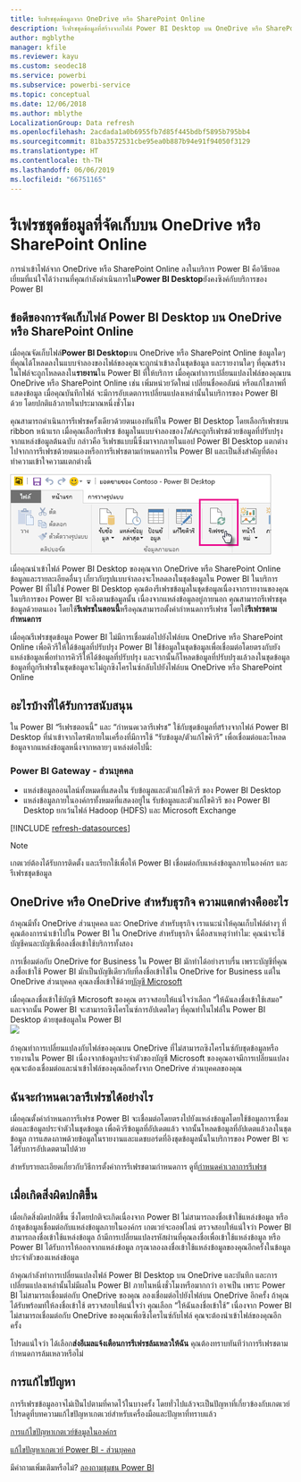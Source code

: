 ```yaml
---
title: รีเฟรชชุดข้อมูลจาก OneDrive หรือ SharePoint Online
description: รีเฟรชชุดข้อมูลที่สร้างจากไฟล์ Power BI Desktop บน OneDrive หรือ SharePoint Online
author: mgblythe
manager: kfile
ms.reviewer: kayu
ms.custom: seodec18
ms.service: powerbi
ms.subservice: powerbi-service
ms.topic: conceptual
ms.date: 12/06/2018
ms.author: mblythe
LocalizationGroup: Data refresh
ms.openlocfilehash: 2acdada1a0b6955fb7d85f445bdbf5895b795bb4
ms.sourcegitcommit: 81ba3572531cbe95ea0b887b94e91f94050f3129
ms.translationtype: HT
ms.contentlocale: th-TH
ms.lasthandoff: 06/06/2019
ms.locfileid: "66751165"
---
```

# <a name="refresh-a-dataset-stored-on-onedrive-or-sharepoint-online"></a>รีเฟรชชุดข้อมูลที่จัดเก็บบน OneDrive หรือ SharePoint Online
การนำเข้าไฟล์จาก OneDrive หรือ SharePoint Online ลงในบริการ Power BI คือวิธียอดเยี่ยมที่แน่ใจได้ว่างานที่คุณกำลังดำเนินการใน**Power BI Desktop**ยังคงซิงค์กับบริการของ Power BI

## <a name="advantages-of-storing-a-power-bi-desktop-file-on-onedrive-or-sharepoint-online"></a>ข้อดีของการจัดเก็บไฟล์ Power BI Desktop บน OneDrive หรือ SharePoint Online
เมื่อคุณจัดเก็บไฟล์**Power BI Desktop**บน OneDrive หรือ SharePoint Online ข้อมูลใดๆ ที่คุณได้โหลดลงในแบบจำลองของไฟล์ของคุณจะถูกนำเข้าลงในชุดข้อมูล และรายงานใดๆ ที่คุณสร้างในไฟล์จะถูกโหลดลงใน**รายงาน**ใน Power BI ที่ให้บริการ เมื่อคุณทำการเปลี่ยนแปลงไฟล์ของคุณบน OneDrive หรือ SharePoint Online เช่น เพิ่มหน่วยวัดใหม่ เปลี่ยนชื่อคอลัมน์ หรือแก้ไขภาพที่แสดงข้อมูล เมื่อคุณบันทึกไฟล์ จะมีการอับเดตการเปลี่ยนแปลงเหล่านั้นในบริการของ Power BI ด้วย โดยปกติแล้วภายในประมาณหนึ่งชั่วโมง

คุณสามารถดำเนินการรีเฟรชครั้งเดียวด้วยตนเองทันทีใน Power BI Desktop โดยเลือกรีเฟรชบน ribbon หน้าแรก เมื่อคุณเลือกรีเฟรช ข้อมูลในแบบจำลองของ*ไฟล์*จะถูกรีเฟรชด้วยข้อมูลที่ปรับปรุงจากแหล่งข้อมูลต้นฉบับ กล่าวคือ รีเฟรชแบบนี้ซึ่งมาจากภายในแอป Power BI Desktop แตกต่างไปจากการรีเฟรชด้วยตนเองหรือการรีเฟรชตามกำหนดการใน Power BI และเป็นสิ่งสำคัญที่ต้องทำความเข้าใจความแตกต่างนี้

![](media/refresh-desktop-file-onedrive/pbix-refresh.png)

เมื่อคุณนำเข้าไฟล์ Power BI Desktop ของคุณจาก OneDrive หรือ SharePoint Online ข้อมูลและรายละเอียดอื่นๆ เกี่ยวกับรูปแบบจำลองจะโหลดลงในชุดข้อมูลใน Power BI ในบริการ Power BI ที่ไม่ใช่ Power BI Desktop คุณต้องรีเฟรชข้อมูลในชุดข้อมูลเนื่องจากรายงานของคุณ ในบริการของ Power BI จะอิงตามข้อมูลนั้น เนื่องจากแหล่งข้อมูลอยู่ภายนอก คุณสามารถรีเฟรชชุดข้อมูลด้วยตนเอง โดยใช้**รีเฟรชในตอนนี้**หรือคุณสามารถตั้งค่ากำหนดการรีเฟรช โดยใช้**รีเฟรชตามกำหนดการ**

เมื่อคุณรีเฟรชชุดข้อมูล Power BI ไม่มีการเชื่อมต่อไปยังไฟล์บน OneDrive หรือ SharePoint Online เพื่อคิวรีให้ได้ข้อมูลที่ปรับปรุง Power BI ใช้ข้อมูลในชุดข้อมูลเพื่อเชื่อมต่อโดยตรงกับยังแหล่งข้อมูลเพื่อทำการคิวรีให้ได้ข้อมูลที่ปรับปรุง และจากนั้นก็โหลดข้อมูลที่ปรับปรุงแล้วลงในชุดข้อมูล ข้อมูลที่ถูกรีเฟรชในชุดข้อมูลจะไม่ถูกซิงโครไนซ์กลับไปยังไฟล์บน OneDrive หรือ SharePoint Online

## <a name="whats-supported"></a>อะไรบ้างที่ได้รับการสนับสนุน
ใน Power BI “รีเฟรชตอนนี้” และ “กำหนดเวลารีเฟรช” ใช้กับชุดข้อมูลที่สร้างจากไฟล์ Power BI Desktop ที่นำเข้าจากไดรฟ์ภายในเครื่องที่มีการใช้ “รับข้อมูล/ตัวแก้ไขคิวรี” เพื่อเชื่อมต่อและโหลดข้อมูลจากแหล่งข้อมูลหนึ่งจากหลายๆ แหล่งต่อไปนี้:

### <a name="power-bi-gateway---personal"></a>Power BI Gateway - ส่วนบุคคล
* แหล่งข้อมูลออนไลน์ทั้งหมดที่แสดงใน รับข้อมูลและตัวแก้ไขคิวรี ของ Power BI Desktop
* แหล่งข้อมูลภายในองค์กรทั้งหมดที่แสดงอยู่ใน รับข้อมูลและตัวแก้ไขคิวรี ของ Power BI Desktop ยกเว้นไฟล์ Hadoop (HDFS) และ Microsoft Exchange

<!-- Refresh Data sources-->
[!INCLUDE [refresh-datasources](./includes/refresh-datasources.md)]

> [!NOTE]
> เกตเวย์ต้องได้รับการติดตั้ง และเรียกใช้เพื่อให้ Power BI เชื่อมต่อกับแหล่งข้อมูลภายในองค์กร และรีเฟรชชุดข้อมูล
> 
> 

## <a name="onedrive-or-onedrive-for-business-whats-the-difference"></a>OneDrive หรือ OneDrive สำหรับธุรกิจ ความแตกต่างคืออะไร
ถ้าคุณมีทั้ง OneDrive ส่วนบุคคล และ OneDrive สำหรับธุรกิจ เราแนะนำให้คุณเก็บไฟล์ต่างๆ ที่คุณต้องการนำเข้าไปใน Power BI ใน OneDrive สำหรับธุรกิจ นี่คือสาเหตุว่าทำไม: คุณน่าจะใช้บัญชีคนละบัญชีเพื่อลงชื่อเข้าใช้บริการทั้งสอง

การเชื่อมต่อกับ OneDrive for Business ใน Power BI มักทำได้อย่างราบรื่น เพราะบัญชีที่คุณลงชื่อเข้าใช้ Power BI มักเป็นบัญชีเดียวกับที่ลงชื่อเข้าใช้ใน OneDrive for Business แต่ใน OneDrive ส่วนบุคคล คุณลงชื่อเข้าใช้ด้วย[บัญชี Microsoft](https://account.microsoft.com)

เมื่อคุณลงชื่อเข้าใช้บัญชี Microsoft ของคุณ ตรวจสอบให้แน่ใจว่าเลือก “ให้ฉันลงชื่อเข้าใช้เสมอ” และจากนั้น Power BI จะสามารถซิงโครไนซ์การอัปเดตใดๆ ที่คุณทำในไฟล์ใน Power BI Desktop ด้วยชุดข้อมูลใน Power BI  
    ![](media/refresh-desktop-file-onedrive/refresh_signin_keepmesignedin.png)

ถ้าคุณทำการเปลี่ยนแปลงกับไฟล์ของคุณบน OneDrive ที่ไม่สามารถซิงโครไนซ์กับชุดข้อมูลหรือรายงานใน Power BI เนื่องจากข้อมูลประจำตัวของบัญชี Microsoft ของคุณอาจมีการเปลี่ยนแปลง คุณจะต้องเชื่อมต่อและนำเข้าไฟล์ของคุณอีกครั้งจาก OneDrive ส่วนบุคคลของคุณ

## <a name="how-do-i-schedule-refresh"></a>ฉันจะกำหนดเวลารีเฟรชได้อย่างไร
เมื่อคุณตั้งค่ากำหนดการรีเฟรช Power BI จะเชื่อมต่อโดยตรงไปยังแหล่งข้อมูลโดยใช้ข้อมูลการเชื่อมต่อและข้อมูลประจำตัวในชุดข้อมูล เพื่อคิวรีข้อมูลที่อัปเดตแล้ว จากนั้นโหลดข้อมูลที่อัปเดตแล้วลงในชุดข้อมูล การแสดงภาพด้วยข้อมูลในรายงานและแดชบอร์ดที่อิงชุดข้อมูลนั้นในบริการของ Power BI จะได้รับการอัปเดตตามไปด้วย

สำหรับรายละเอียดเกี่ยวกับวิธีการตั้งค่าการรีเฟรชตามกำหนดการ ดูที่[กำหนดค่าเวลาการรีเฟรช](refresh-scheduled-refresh.md)

## <a name="when-things-go-wrong"></a>เมื่อเกิดสิ่งผิดปกติขึ้น
เมื่อเกิดสิ่งผิดปกติขึ้น ซึ่งโดยปกติจะเกิดเนื่องจาก Power BI ไม่สามารถลงชื่อเข้าใช้แหล่งข้อมูล หรือถ้าชุดข้อมูลเชื่อมต่อกับแหล่งข้อมูลภายในองค์กร เกตเวย์จะออฟไลน์ ตรวจสอบให้แน่ใจว่า Power BI สามารถลงชื่อเข้าใช้แหล่งข้อมูล ถ้ามีการเปลี่ยนแปลงรหัสผ่านที่คุณลงชื่อเพื่อเข้าใช้แหล่งข้อมูล หรือ Power BI ได้รับการให้ออกจากแหล่งข้อมูล กรุณาลองลงชื่อเข้าใช้แหล่งข้อมูลของคุณอีกครั้งในข้อมูลประจำตัวของแหล่งข้อมูล

ถ้าคุณกำลังทำการเปลี่ยนแปลงไฟล์ Power BI Desktop บน OneDrive และบันทึก และการเปลี่ยนแปลงเหล่านั้นไม่มีผลใน Power BI ภายในหนึ่งชั่วโมงหรือมากกว่า อาจเป็น เพราะ Power BI ไม่สามารถเชื่อมต่อกับ OneDrive ของคุณ ลองเชื่อมต่อไปยังไฟล์บน OneDrive อีกครั้ง ถ้าคุณได้รับพร้อมท์ให้ลงชื่อเข้าใช้ ตรวจสอบให้แน่ใจว่า คุณเลือก “ให้ฉันลงชื่อเข้าใช้” เนื่องจาก Power BI ไม่สามารถเชื่อมต่อกับ OneDrive ของคุณเพื่อซิงโครไนซ์กับไฟล์ คุณจะต้องนำเข้าไฟล์ของคุณอีกครั้ง

โปรดแน่ใจว่า ได้เลือก**ส่งอีเมลแจ้งเตือนการรีเฟรชล้มเหลวให้ฉัน** คุณต้องทราบทันทีว่าการรีเฟรชตามกำหนดการล้มเหลวหรือไม่

## <a name="troubleshooting"></a>การแก้ไขปัญหา
การรีเฟรชข้อมูลอาจไม่เป็นไปตามที่คาดไว้ในบางครั้ง โดยทั่วไปแล้วจะเป็นปัญหาที่เกี่ยวข้องกับเกตเวย์ โปรดดูที่บทความแก้ไขปัญหาเกตเวย์สำหรับเครื่องมือและปัญหาที่ทราบแล้ว

[การแก้ไขปัญหาเกตเวย์ข้อมูลในองค์กร](service-gateway-onprem-tshoot.md)

[แก้ไขปัญหาเกตเวย์ Power BI - ส่วนบุคคล](service-admin-troubleshooting-power-bi-personal-gateway.md)

มีคำถามเพิ่มเติมหรือไม่? [ลองถามชุมชน Power BI](http://community.powerbi.com/)

